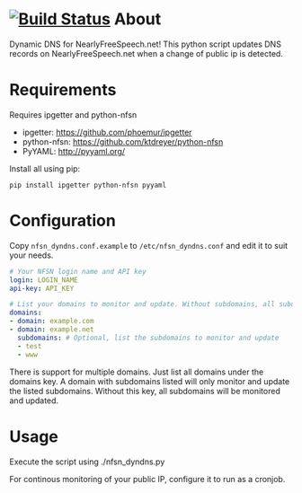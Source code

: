[![Build Status](https://travis-ci.org/gustavlarson/nfsn_dyndns.svg?branch=master)](https://travis-ci.org/gustavlarson/nfsn_dyndns)
About
========
Dynamic DNS for NearlyFreeSpeech.net!
This python script updates DNS records on NearlyFreeSpeech.net when a change of public ip is detected.

Requirements
========
Requires ipgetter and python-nfsn
* ipgetter: https://github.com/phoemur/ipgetter
* python-nfsn: https://github.com/ktdreyer/python-nfsn
* PyYAML: http://pyyaml.org/

Install all using pip:

    pip install ipgetter python-nfsn pyyaml

Configuration
========
Copy `nfsn_dyndns.conf.example` to `/etc/nfsn_dyndns.conf` and edit it to suit your needs.
```yaml
# Your NFSN login name and API key
login: LOGIN_NAME
api-key: API_KEY

# List your domains to monitor and update. Without subdomains, all subdomains are monitored.
domains:
- domain: example.com
- domain: example.net
  subdomains: # Optional, list the subdomains to monitor and update
  - test
  - www
```

There is support for multiple domains. Just list all domains under the domains key.
A domain with subdomains listed will only monitor and update the listed subdomains. Without this key, all subdomains will be monitored and updated.

Usage
========
Execute the script using
    ./nfsn_dyndns.py

For continous monitoring of your public IP, configure it to run as a cronjob.
